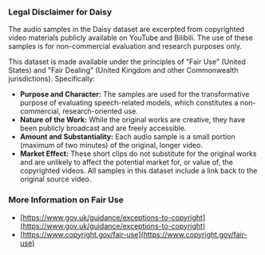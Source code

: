 ### Legal Disclaimer for Daisy

The audio samples in the Daisy dataset are excerpted from copyrighted video materials publicly available on YouTube and Bilibili. The use of these samples is for non-commercial evaluation and research purposes only.

This dataset is made available under the principles of "Fair Use" (United States) and "Fair Dealing" (United Kingdom and other Commonwealth jurisdictions). Specifically:

-   **Purpose and Character:** The samples are used for the transformative purpose of evaluating speech-related models, which constitutes a non-commercial, research-oriented use.
-   **Nature of the Work:** While the original works are creative, they have been publicly broadcast and are freely accessible.
-   **Amount and Substantiality:** Each audio sample is a small portion (maximum of two minutes) of the original, longer video.
-   **Market Effect:** These short clips do not substitute for the original works and are unlikely to affect the potential market for, or value of, the copyrighted videos. All samples in this dataset include a link back to the original source video. 

### More Information on Fair Use
- [https://www.gov.uk/guidance/exceptions-to-copyright](https://www.gov.uk/guidance/exceptions-to-copyright)
- [https://www.copyright.gov/fair-use](https://www.copyright.gov/fair-use)
